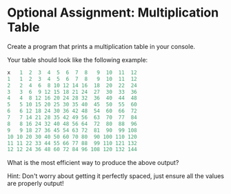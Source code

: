 # Optional Assignment: Multiplication Table

Create a program that prints a multiplication table in your console.



Your table should look like the following example:

```python
x   1  2  3  4  5  6  7  8   9  10  11  12
1   1  2  3  4  5  6  7  8   9  10  11  12
2   2  4  6  8 10 12 14 16  18  20  22  24
3   3  6  9 12 15 18 21 24  27  30  33  36
4   4  8 12 16 20 24 28 32  36  40  44  48
5   5 10 15 20 25 30 35 40  45  50  55  60
6   6 12 18 24 30 36 42 48  54  60  66  72
7   7 14 21 28 35 42 49 56  63  70  77  84
8   8 16 24 32 40 48 56 64  72  80  88  96
9   9 18 27 36 45 54 63 72  81  90  99 108
10 10 20 30 40 50 60 70 80  90 100 110 120
11 11 22 33 44 55 66 77 88  99 110 121 132
12 12 24 36 48 60 72 84 96 108 120 132 144
```
What is the most efficient way to produce the above output? 

Hint: Don't worry about getting it perfectly spaced, just ensure all the values are properly output!